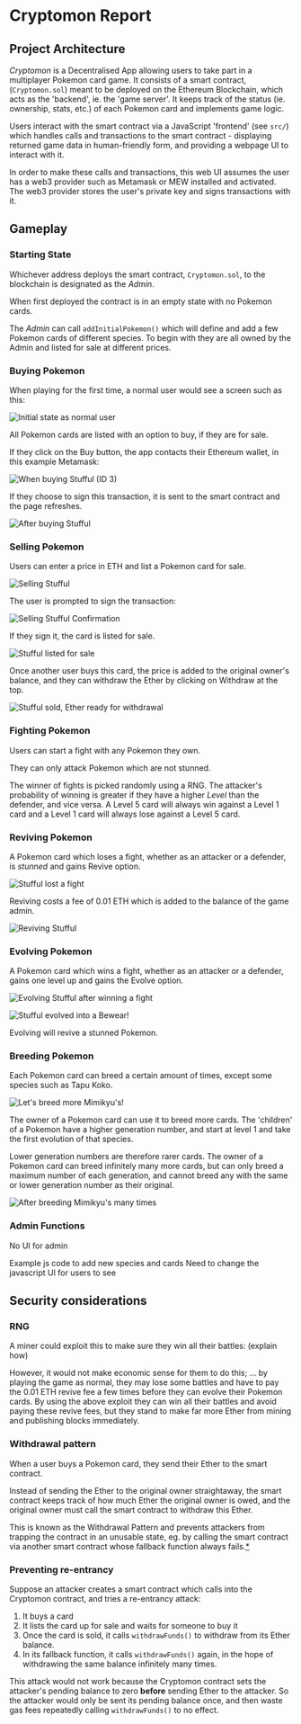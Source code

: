 # Cryptomon Report

## Project Architecture

_Cryptomon_ is a Decentralised App allowing users to take part in a multiplayer Pokemon card game. It consists of a smart contract, (`Cryptomon.sol`) meant to be deployed on the Ethereum Blockchain, which acts as the 'backend', ie. the 'game server'. It keeps track of the status (ie. ownership, stats, etc.) of each Pokemon card and implements game logic.

Users interact with the smart contract via a JavaScript 'frontend' (see `src/`) which handles calls and transactions to the smart contract - displaying returned game data in human-friendly form, and providing a webpage UI to interact with it.

In order to make these calls and transactions, this web UI assumes the user has a web3 provider such as Metamask or MEW installed and activated. The web3 provider stores the user's private key and signs transactions with it. 

## Gameplay

### Starting State

Whichever address deploys the smart contract, `Cryptomon.sol`, to the blockchain is designated as the _Admin_.

When first deployed the contract is in an empty state with no Pokemon cards.

The _Admin_ can call `addInitialPokemon()` which will define and add a few Pokemon cards of different species. To begin with they are all owned by the Admin and listed for sale at different prices.

### Buying Pokemon

When playing for the first time, a normal user would see a screen such as this:

![Initial state as normal user](readme_images/initial.png)

All Pokemon cards are listed with an option to buy, if they are for sale.

If they click on the Buy button, the app contacts their Ethereum wallet, in this example Metamask:

![When buying Stufful (ID 3)](readme_images/buy-confirm.png)

If they choose to sign this transaction, it is sent to the smart contract and the page refreshes.

![After buying Stufful](readme_images/bought-stufful.png)

### Selling Pokemon

Users can enter a price in ETH and list a Pokemon card for sale.

![Selling Stufful](readme_images/sell.png)

The user is prompted to sign the transaction:

![Selling Stufful Confirmation](readme_images/sell-confirm.png)

If they sign it, the card is listed for sale.

![Stufful listed for sale](readme_images/sell-listed.png)

Once another user buys this card, the price is added to the original owner's balance, and they can withdraw the Ether by clicking on Withdraw at the top.

![Stufful sold, Ether ready for withdrawal](readme_images/sold.png)

### Fighting Pokemon

Users can start a fight with any Pokemon they own.

They can only attack Pokemon which are not stunned.

The winner of fights is picked randomly using a RNG. The attacker's probability of winning is greater if they have a higher _Level_ than the defender, and vice versa. A Level 5 card will always win against a Level 1 card and a Level 1 card will always lose against a Level 5 card.

### Reviving Pokemon

A Pokemon card which loses a fight, whether as an attacker or a defender, is _stunned_ and gains Revive option.

![Stufful lost a fight](readme_images/stunned.png)

Reviving costs a fee of 0.01 ETH which is added to the balance of the game admin.

![Reviving Stufful](readme_images/revive-confirm.png)

### Evolving Pokemon

A Pokemon card which wins a fight, whether as an attacker or a defender, gains one level up and gains the Evolve option.

![Evolving Stufful after winning a fight](readme_images/evolve-confirm.png)

![Stufful evolved into a Bewear!](readme_images/evolved.png)

Evolving will revive a stunned Pokemon.

### Breeding Pokemon

Each Pokemon card can breed a certain amount of times, except some species such as Tapu Koko.

![Let's breed more Mimikyu's!](readme_images/breed-confirm.png)

The owner of a Pokemon card can use it to breed more cards. The 'children' of a Pokemon have a higher generation number, and start at level 1 and take the first evolution of that species.

Lower generation numbers are therefore rarer cards. The owner of a Pokemon card can breed infinitely many more cards, but can only breed a maximum number of each generation, and cannot breed any with the same or lower generation number as their original.

![After breeding Mimikyu's many times](readme_images/mimikyu-children.png)


### Admin Functions

No UI for admin

Example js code to add new species and cards
Need to change the javascript UI for users to see

## Security considerations

### RNG

A miner could exploit this to make sure they win all their battles: (explain how)

However, it would not make economic sense for them to do this; ... by playing the game as normal, they may lose some battles and have to pay the 0.01 ETH revive fee a few times before they can evolve their Pokemon cards. By using the above exploit they can win all their battles and avoid paying these revive fees, but they stand to make far more Ether from mining and publishing blocks immediately.

### Withdrawal pattern

When a user buys a Pokemon card, they send their Ether to the smart contract.

Instead of sending the Ether to the original owner straightaway, the smart contract keeps track of how much Ether the original owner is owed, and the original owner must call the smart contract to withdraw this Ether.

This is known as the Withdrawal Pattern and prevents attackers from trapping the contract in an unusable state, eg. by calling the smart contract via another smart contract whose fallback function always fails.[*](https://solidity.readthedocs.io/en/v0.4.24/common-patterns.html#withdrawal-from-contracts)

### Preventing re-entrancy

Suppose an attacker creates a smart contract which calls into the Cryptomon contract, and tries a re-entrancy attack:

1. It buys a card
2. It lists the card up for sale and waits for someone to buy it
3. Once the card is sold, it calls `withdrawFunds()` to withdraw from its Ether balance.
4. In its fallback function, it calls `withdrawFunds()` again, in the hope of withdrawing the same balance infinitely many times.

This attack would not work because the Cryptomon contract sets the attacker's pending balance to zero **before** sending Ether to the attacker. So the attacker would only be sent its pending balance once, and then waste gas fees repeatedly calling `withdrawFunds()` to no effect.